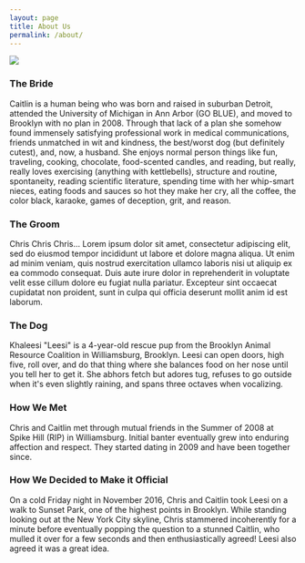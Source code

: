 ```yaml
---
layout: page
title: About Us
permalink: /about/
---
```


  <div id='content'>
  <img class='page-main' src='{{site.baseurl}}/assets/img/leesi-smile.png'>

  <h3>The Bride</h3>
	<p>Caitlin is a human being who was born and raised in suburban Detroit, attended the University of Michigan in Ann Arbor (GO BLUE), and moved to Brooklyn with no plan in 2008. Through that lack of a plan she somehow found immensely satisfying professional work in medical communications, friends unmatched in wit and kindness, the best/worst dog (but definitely cutest), and, now, a husband. She enjoys normal person things like fun, traveling, cooking, chocolate, food-scented candles, and reading, but really, really loves exercising (anything with kettlebells), structure and routine, spontaneity, reading scientific literature, spending time with her whip-smart nieces, eating foods and sauces so hot they make her cry, all the coffee, the color black, karaoke, games of deception, grit, and reason.</p>
  <h3>The Groom</h3>
	<p>Chris Chris Chris... Lorem ipsum dolor sit amet, consectetur adipiscing elit, sed do eiusmod tempor incididunt ut labore et dolore magna aliqua. Ut enim ad minim veniam, quis nostrud exercitation ullamco laboris nisi ut aliquip ex ea commodo consequat. Duis aute irure dolor in reprehenderit in voluptate velit esse cillum dolore eu fugiat nulla pariatur. Excepteur sint occaecat cupidatat non proident, sunt in culpa qui officia deserunt mollit anim id est laborum.</p>
  <h3>The Dog</h3>
	<p>Khaleesi "Leesi" is a 4-year-old rescue pup from the Brooklyn Animal Resource Coalition in Williamsburg, Brooklyn. Leesi can open doors, high five, roll over, and do that thing where she balances food on her nose until you tell her to get it. She abhors fetch but adores tug, refuses to go outside when it's even slightly raining, and spans three octaves when vocalizing.</p>
  <h3>How We Met</h3>
	<p>Chris and Caitlin met through mutual friends in the Summer of 2008 at Spike Hill (RIP) in Williamsburg. Initial banter eventually grew into enduring affection and respect. They started dating in 2009 and have been together since.</p>
  <h3>How We Decided to Make it Official</h3>
	<p>On a cold Friday night in November 2016, Chris and Caitlin took Leesi on a walk to Sunset Park, one of the highest points in Brooklyn. While standing looking out at the New York City skyline, Chris stammered incoherently for a minute before eventually popping the question to a stunned Caitlin, who mulled it over for a few seconds and then enthusiastically agreed! Leesi also agreed it was a great idea.</p>
  </div>

